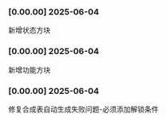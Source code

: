 ### [0.00.00] 2025-06-04
新增状态方块

### [0.00.00] 2025-06-04
新增功能方块

### [0.00.00] 2025-06-04
修复合成表自动生成失败问题-必须添加解锁条件